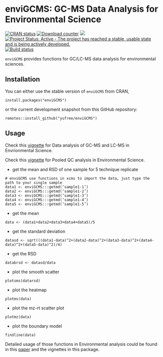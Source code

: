 enviGCMS: GC-MS Data Analysis for Environmental Science
================

[![CRAN status](http://www.r-pkg.org/badges/version/enviGCMS)](https://cran.r-project.org/package=enviGCMS) [![Download counter](http://cranlogs.r-pkg.org/badges/enviGCMS)](https://cran.r-project.org/package=enviGCMS) [![](https://cranlogs.r-pkg.org/badges/grand-total/enviGCMS)](https://cran.r-project.org/package=enviGCMS) [![Project Status: Active - The project has reached a stable, usable state and is being actively developed.](http://www.repostatus.org/badges/latest/active.svg)](http://www.repostatus.org/#active) [![Build status](https://api.travis-ci.org/yufree/enviGCMS.svg?branch=master)](https://travis-ci.org/yufree/enviGCMS)

`enviGCMS` provides functions for GC/LC-MS data analysis for environmental sciences.

Installation
------------

You can either use the stable version of `enviGCMS` from CRAN,

``` {r}
install.packages("enviGCMS")
```

or the current development snapshot from this GitHub repository:

``` {r}
remotes::install_github("yufree/enviGCMS")
```

Usage
-----

Check this [vignette](http://yufree.github.io/enviGCMS/articles/GCMSDA.html) for Data analysis of GC-MS and LC-MS in Envrionmental Science.

Check this [vignette](http://yufree.github.io/enviGCMS/articles/PooledQC.html) for Pooled QC analysis in Environmental Science.

- get the mean and RSD of one sample for 5 technique replicate

~~~
# enviGCMS use functions in xcms to import the data, just type the path to your single sample
data1 <- enviGCMS:::getmd(‘sample1-1’)
data2 <- enviGCMS:::getmd(‘sample1-2’)
data3 <- enviGCMS:::getmd(‘sample1-3’)
data4 <- enviGCMS:::getmd(‘sample1-4’)
data5 <- enviGCMS:::getmd(‘sample1-5’)
~~~

- get the mean

~~~
data <- (data1+data2+data3+data4+data5)/5
~~~

- get the standard deviation

~~~
datasd <- sqrt(((data1-data)^2+(data2-data)^2+(data3-data)^2+(data4-data)^2+(data5-data)^2)/4)
~~~

- get the RSD

~~~
databrsd <- datasd/data
~~~

- plot the smooth scatter

~~~
plotsms(datarsd)
~~~

- plot the heatmap

~~~
plotms(data)
~~~

- plot the mz-rt scatter plot

~~~
plotmz(data)
~~~

- plot the boundary model

~~~
findline(data)
~~~

Detailed usage of those functions in Environmental analysis could be found in this [paper](http://www.sciencedirect.com/science/article/pii/S0039914016309298) and the vignettes in this package.

